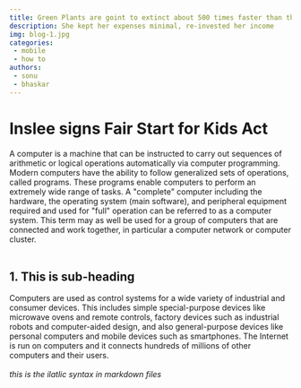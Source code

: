 ```yaml
---
title: Green Plants are goint to extinct about 500 times faster than they should, study finds
description: She kept her expenses minimal, re-invested her income
img: blog-1.jpg
categories: 
 - mobile
 - how to
authors: 
 - sonu
 - bhaskar
---
```

# Inslee signs Fair Start for Kids Act
A computer is a machine that can be instructed to carry out sequences of arithmetic or logical operations automatically via computer programming. Modern computers have the ability to follow generalized sets of operations, called programs. These programs enable computers to perform an extremely wide range of tasks. A "complete" computer including the hardware, the operating system (main software), and peripheral equipment required and used for "full" operation can be referred to as a computer system. This term may as well be used for a group of computers that are connected and work together, in particular a computer network or computer cluster.<br><br>
##  1. This is sub-heading
Computers are used as control systems for a wide variety of industrial and consumer devices. This includes simple special-purpose devices like microwave ovens and remote controls, factory devices such as industrial robots and computer-aided design, and also general-purpose devices like personal computers and mobile devices such as smartphones. The Internet is run on computers and it connects hundreds of millions of other computers and their users.<br><br>
_this is the ilatlic syntax in markdown files_